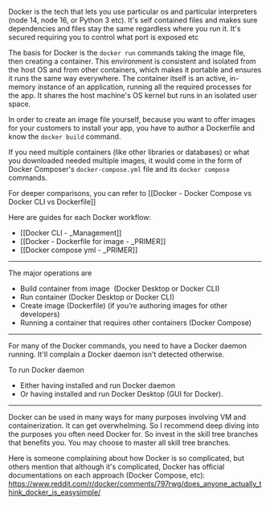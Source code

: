 Docker is the tech that lets you use particular os and particular interpreters (node 14, node 16, or Python 3 etc). It's self contained files and makes sure dependencies and files stay the same regardless where you run it. It's secured requiring you to control what port is exposed etc

The basis for Docker is the `docker run` commands taking the image file, then creating a container. This environment is consistent and isolated from the host OS and from other containers, which makes it portable and ensures it runs the same way everywhere. The container itself is an active, in-memory instance of an application, running all the required processes for the app. It shares the host machine's OS kernel but runs in an isolated user space.

In order to create an image file yourself, because you want to offer images for your customers to install your app, you have to author a Dockerfile and know the `docker build` command.

If you need multiple containers (like other libraries or databases) or what you downloaded needed multiple images, it would come in the form of Docker Composer's `docker-compose.yml` file and its `docker compose` commands.

For deeper comparisons, you can refer to [[Docker - Docker Compose vs Docker CLI vs Dockerfile]]

Here are guides for each Docker workflow:
- [[Docker CLI - _Management]]
- [[Docker - Dockerfile for image - _PRIMER]]
- [[Docker compose yml - _PRIMER]]

---

The major operations are

- Build container from image  (Docker Desktop or Docker CLI)
- Run container (Docker Desktop or Docker CLI)
- Create image (Dockerfile) (if you’re authoring images for other developers)
- Running a container that requires other containers (Docker Compose)

---


For many of the Docker commands, you need to have a Docker daemon running. It'll complain a Docker daemon isn't detected otherwise.

To run Docker daemon
- Either having installed and run Docker daemon
- Or having installed and run Docker Desktop (GUI for Docker).

---

Docker can be used in many ways for many purposes involving VM and containerization. It can get overwhelming. So I recommend deep diving into the purposes you often need Docker for. So invest in the skill tree branches that benefits you. You may choose to master all skill tree branches.

Here is someone complaining about how Docker is so complicated, but others mention that although it's complicated, Docker has official documentations on each approach (Docker Compose, etc):
https://www.reddit.com/r/docker/comments/797rwg/does_anyone_actually_think_docker_is_easysimple/
